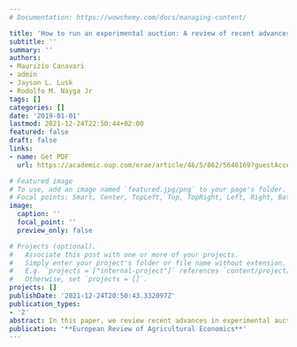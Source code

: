 ```yaml
---
# Documentation: https://wowchemy.com/docs/managing-content/

title: 'How to run an experimental auction: A review of recent advances'
subtitle: ''
summary: ''
authors:
- Maurizio Canavari
- admin
- Jayson L. Lusk
- Rodolfo M. Nayga Jr
tags: []
categories: []
date: '2019-01-01'
lastmod: 2021-12-24T22:50:44+02:00
featured: false
draft: false
links: 
- name: Get PDF
  url: https://academic.oup.com/erae/article/46/5/862/5646169?guestAccessKey=22b86f06-5423-4131-a445-b1392a24670d

# Featured image
# To use, add an image named `featured.jpg/png` to your page's folder.
# Focal points: Smart, Center, TopLeft, Top, TopRight, Left, Right, BottomLeft, Bottom, BottomRight.
image:
  caption: ''
  focal_point: ''
  preview_only: false

# Projects (optional).
#   Associate this post with one or more of your projects.
#   Simply enter your project's folder or file name without extension.
#   E.g. `projects = ["internal-project"]` references `content/project/deep-learning/index.md`.
#   Otherwise, set `projects = []`.
projects: []
publishDate: '2021-12-24T20:50:43.332097Z'
publication_types:
- '2'
abstract: In this paper, we review recent advances in experimental auctions and provide practical advice and guidelines for researchers. We focus on issues related to randomisation to treatment and causal identification of treatment effects, design issues such as selection between different elicitation formats, multiple auction groups in a single session and house money effects. We also discuss sample size and power analysis issues in relation to recent trends in experimental research about pre-registration and pre-analysis plans. We position our discussion with respect to how the agricultural economics profession could benefit from practices adapted in the experimental economics community. We then present the pros and cons of moving auction studies from the laboratory to the field and review the recent literature on behavioural factors that have been identified as important for auction outcomes.
publication: '**European Review of Agricultural Economics**'
---
```

